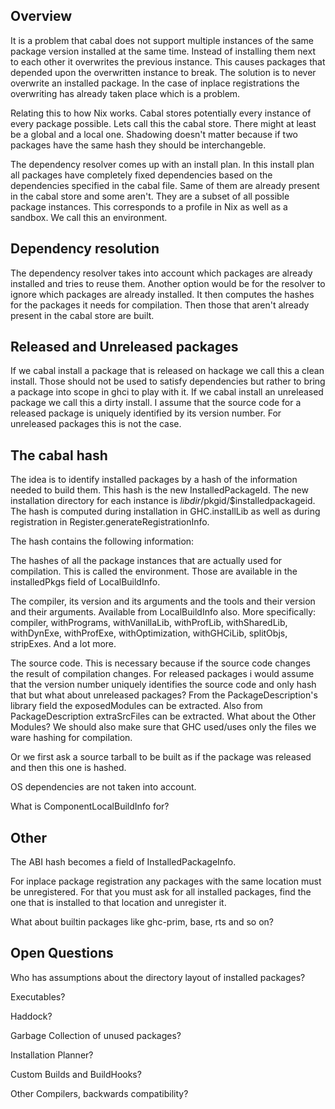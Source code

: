 ## Overview



It is a problem that cabal does not support multiple instances of the same package version installed at the same time. Instead of installing them next to each other it overwrites the previous instance. This causes packages that depended upon the overwritten instance to break. The solution is to never overwrite an installed package. In the case of inplace registrations the overwriting has already taken place which is a problem.



Relating this to how Nix works. Cabal stores potentially every instance of every package possible. Lets call this the cabal store. There might at least be a global and a local one. Shadowing doesn't matter because if two packages have the same hash they should be interchangeble.



The dependency resolver comes up with an install plan. In this install plan all packages have completely fixed dependencies based on the dependencies specified in the cabal file. Same of them are already present in the cabal store and some aren't. They are a subset of all possible package instances. This corresponds to a profile in Nix as well as a sandbox. We call this an environment.


## Dependency resolution



The dependency resolver takes into account which packages are already installed and tries to reuse them. Another option would be for the resolver to ignore which packages are already installed. It then computes the hashes for the packages it needs for compilation. Then those that aren't already present in the cabal store are built.


## Released and Unreleased packages



If we cabal install a package that is released on hackage we call this a clean install. Those should not be used to satisfy dependencies but rather to bring a package into scope in ghci to play with it. If we cabal install an unreleased package we call this a dirty install. I assume that the source code for a released package is uniquely identified by its version number. For unreleased packages this is not the case.


## The cabal hash



The idea is to identify installed packages by a hash of the information needed to build them. This hash is the new InstalledPackageId. The new installation directory for each instance is $libdir/$pkgid/$installedpackageid. The hash is computed during installation in GHC.installLib as well as during registration in Register.generateRegistrationInfo.



The hash contains the following information:



The hashes of all the package instances that are actually used for compilation. This is called the environment. Those are available in the installedPkgs field of LocalBuildInfo.



The compiler, its version and its arguments and the tools and their version and their arguments. Available from LocalBuildInfo also. More specifically: compiler, withPrograms, withVanillaLib, withProfLib, withSharedLib, withDynExe, withProfExe, withOptimization, withGHCiLib, splitObjs, stripExes. And a lot more.



The source code. This is necessary because if the source code changes the result of compilation changes. For released packages i would assume that the version number uniquely identifies the source code and only hash that but what about unreleased packages? From the PackageDescription's library field the exposedModules can be extracted. Also from PackageDescription extraSrcFiles can be extracted. What about the Other Modules? We should also make sure that GHC used/uses only the files we ware hashing for compilation.



Or we first ask a source tarball to be built as if the package was released and then this one is hashed.



OS dependencies are not taken into account.



What is ComponentLocalBuildInfo for?


## Other



The ABI hash becomes a field of InstalledPackageInfo.



For inplace package registration any packages with the same location must be unregistered. For that you must ask for all installed packages, find the one that is installed to that location and unregister it.



What about builtin packages like ghc-prim, base, rts and so on?


## Open Questions



Who has assumptions about the directory layout of installed packages?



Executables?



Haddock?



Garbage Collection of unused packages?



Installation Planner?



Custom Builds and BuildHooks?



Other Compilers, backwards compatibility?


